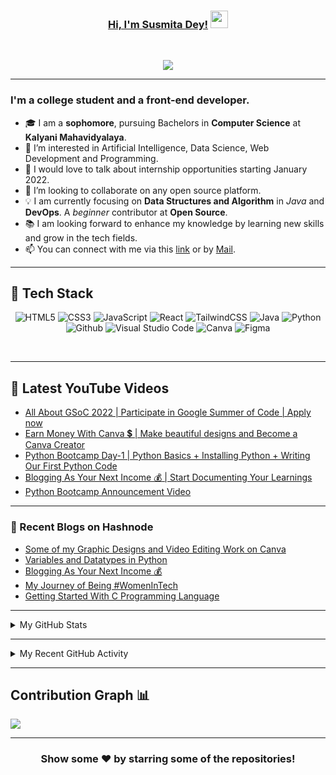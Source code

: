 <!---
Susmita-Dey/Susmita-Dey is a ✨ special ✨ repository because its `README.md` (this file) appears on your GitHub profile.
You can click the Preview link to take a look at your changes.
--->

<h3 align="center">
	<a href="https://susmitadey.github.io/">Hi, I'm Susmita Dey!</a>
  <img src="https://media.giphy.com/media/hvRJCLFzcasrR4ia7z/giphy.gif" width="28">
</h3> <a href="https://github.com/Susmita-Dey/Susmita-Dey/"> </a>
<br/>

<!-- Typing SVG by DenverCoder1 - https://github.com/DenverCoder1/readme-typing-svg -->
<p align="center">
  <a href="https://github.com/DenverCoder1/readme-typing-svg"><img src="https://readme-typing-svg.herokuapp.com?lines=Computer+Science+Student;Front-End+Web+Developer;Open%20Source%20|%20DevOps%20|%20Web+Development%20Enthusiastic;Always%20learning%20new%20things&center=true&width=580&height=45"></a>
</p>

---
<!-- <h1><img src="https://raw.githubusercontent.com/aemmadi/aemmadi/master/wave.gif" width="30px"> Hi, I’m Susmita Dey</h1> -->
<h3>I'm a college student and a front-end developer.</h3>

- 🎓 I am a **sophomore**, pursuing Bachelors in **Computer Science** at **Kalyani Mahavidyalaya**. <br>
- 👀 I’m interested in Artificial Intelligence, Data Science, Web Development and Programming.
- 💬 I would love to talk about internship opportunities starting January 2022.
- 💞️ I’m looking to collaborate on any open source platform.
- 💡 I am currently focusing on **Data Structures and Algorithm** in *Java* and **DevOps**. A *beginner* contributor at **Open Source**. <br>
- 📚 I am looking forward to enhance my knowledge by learning new skills and grow in the tech fields.
- 📫 You can connect with me via this [link](https://bio.link/susmitadey) or by [Mail](mailto:susmitadey475@gmail.com).

---
<!-- <h2>📫 How to reach me:</h2> <br>
<a href="mailto:susmitadey475@gmail.com" target="_blank"><img src="images/official-gmail-icon.svg" alt="Gmail Logo" width="50"></a>&emsp;
<a href="https://www.linkedin.com/in/susmita-dey-15a15a210/" target="_blank"><img src="images/linkedin-icon-2.svg" alt="LinkedIn Logo" width="50"></a>&emsp;
<a href="https://twitter.com/its_SusmitaDey" target="_blank"><img src="images/twitter-6.svg" alt="Twitter Logo" width="80"></a>&emsp;
<a href="https://discord.gg/g7FmxB9uZp" target="_blank"><img src="images/discord-6.svg" alt="Discord Logo" width="60"></a>&emsp;
<a href="https://www.youtube.com/channel/UCsuzc8lqAbgUYo4yzpjtfSw" target="_blank"><img src="images/youtube-3.svg" alt="YouTube Logo" width="60"></a>&emsp;
<a href="https://dev.to/susmitadey"><img src="images/Dev.to image.png" alt="Dev.to Icon" width="70"></a>&emsp;&emsp; 

<hr/> -->
<h2> 🥞 Tech Stack</h2>
<p align="center">
<img alt="HTML5" src="https://img.shields.io/badge/html5-%23fca9ae.svg?style=for-the-badge&logo=html5&logoColor=140200"/>
<img alt="CSS3" src="https://img.shields.io/badge/css3-%23ffd2ce.svg?style=for-the-badge&logo=css3&logoColor=140200"/>
<img alt="JavaScript" src="https://img.shields.io/badge/javascript-%23e4626b.svg?style=for-the-badge&logo=javascript&logoColor=%23F7DF1E"/>
<img alt="React" src="https://img.shields.io/badge/react-%23f2ca61.svg?style=for-the-badge&logo=react&logoColor=%2361DAFB"/>
<img alt="TailwindCSS" src="https://img.shields.io/badge/tailwind css-%23fca9ae.svg?style=for-the-badge&logo=tailwind-css&logoColor=140200"/>
<img alt="Java" src="https://img.shields.io/badge/java-%23e4626b.svg?style=for-the-badge&logo=java&logoColor=140200"/>
<img alt="Python" src="https://img.shields.io/badge/python-%23fca9ae.svg?style=for-the-badge&logo=python&logoColor=140200"/>
<img alt="Github" src="https://img.shields.io/badge/github-%23e4626b.svg?style=for-the-badge&logo=github&logoColor=140200"/>
<img alt="Visual Studio Code" src="https://img.shields.io/badge/Visual Studio Code-f2ca61.svg?style=for-the-badge&logo=visual-studio-code&logoColor=140200"/>
<!-- <img alt="Figma" src="https://img.shields.io/badge/figma-%23ffd2ce.svg?style=for-the-badge&logo=figma&logoColor=140200" /> -->
<img alt="Canva" src="https://img.shields.io/badge/Canva-f2ca61.svg?style=for-the-badge&logo=canva&logoColor=140200"/>
<img alt="Figma" src="https://img.shields.io/badge/figma-%23e4626b.svg?style=for-the-badge&logo=figma&logoColor=140200" />
<!-- <img alt="Adobe After Effects" src="https://img.shields.io/badge/Adobe after effects-%23fca9ae.svg?style=for-the-badge&logo=Adobe-after-effects&logoColor=140200" /> -->
  </p>
<br>

---
## 🎥 Latest YouTube Videos

<!-- YOUTUBE-VIDEOS-LIST:START -->
- [All About GSoC 2022 | Participate in Google Summer of Code | Apply now](https://www.youtube.com/watch?v=Caeu-HiKyXk)
- [Earn Money With Canva 💲 | Make beautiful designs and Become a Canva Creator](https://www.youtube.com/watch?v=o6vvzZi-Bc0)
- [Python Bootcamp Day-1 | Python Basics + Installing Python + Writing Our First Python Code](https://www.youtube.com/watch?v=j6IPc0vXxQA)
- [Blogging As Your Next Income 💰 | Start Documenting Your Learnings](https://www.youtube.com/watch?v=_MGS0JhgaPM)
- [Python Bootcamp Announcement Video](https://www.youtube.com/watch?v=Hpmj15ckXTA)
<!-- YOUTUBE-VIDEOS-LIST:END -->

---

### 📙 Recent Blogs on Hashnode
<!-- BLOG-POST-LIST:START -->
- [Some of my Graphic Designs and Video Editing Work on Canva](https://susmitadey.hashnode.dev/some-of-my-graphic-designs-and-video-editing-work-on-canva)
- [Variables and Datatypes in Python](https://susmitadey.hashnode.dev/variables-and-datatypes-in-python)
- [Blogging As Your Next Income 💰](https://susmitadey.hashnode.dev/blogging-as-your-next-income)
- [My Journey of Being #WomenInTech](https://susmitadey.hashnode.dev/my-journey-of-being-womenintech)
- [Getting Started With C Programming Language](https://susmitadey.hashnode.dev/getting-started-with-c-programming-language)
<!-- BLOG-POST-LIST:END -->

---

<!-- ## Stats 📈 -->
<details>
	<summary> My GitHub Stats</summary>
<br>
<p align="center">
<a href="https://github.com/Susmita-Dey">
  <img height="150em" src="https://github-readme-stats.vercel.app/api?username=Susmita-Dey&count_private=true&show_icons=true&bg_color=ffefe7&text_color=140200&title_color=e4626b&border_color=ffd2ce&icon_color=e4626b" />
  <img height="150em" src="https://github-readme-stats-eight-theta.vercel.app/api/top-langs/?username=Susmita-Dey&bg_color=ffefe7&text_color=140200&title_color=e4626b&border_color=ffd2ce&icon_color=e4626b&layout=compact&langs_count=10&exclude_repo=gamebase&hide=objective-c,c,java" />
</a>
</p>
</details>

---
<!-- ## Recent GitHub Activity -->
<details>
	<summary> My Recent GitHub Activity</summary>
<br>
	
<!--START_SECTION:activity-->
1. 💪 Opened PR [#139](https://github.com/ridsuteri/Awesome-Chrome-Extensions/pull/139) in [ridsuteri/Awesome-Chrome-Extensions](https://github.com/ridsuteri/Awesome-Chrome-Extensions)
2. 🗣 Commented on [#30](https://github.com/ridsuteri/Awesome-Chrome-Extensions/issues/30) in [ridsuteri/Awesome-Chrome-Extensions](https://github.com/ridsuteri/Awesome-Chrome-Extensions)
3. 🗣 Commented on [#1](https://github.com/dheerajdlalwani/resume/issues/1) in [dheerajdlalwani/resume](https://github.com/dheerajdlalwani/resume)
4. 🎉 Merged PR [#27](https://github.com/Susmita-Dey/Contribute-To-This-Project-First/pull/27) in [Susmita-Dey/Contribute-To-This-Project-First](https://github.com/Susmita-Dey/Contribute-To-This-Project-First)
5. 🗣 Commented on [#1](https://github.com/dheerajdlalwani/resume/issues/1) in [dheerajdlalwani/resume](https://github.com/dheerajdlalwani/resume)
6. 🗣 Commented on [#12](https://github.com/opensourcecommunity-hub/join-the-community/issues/12) in [opensourcecommunity-hub/join-the-community](https://github.com/opensourcecommunity-hub/join-the-community)
7. ❗️ Closed issue [#12](https://github.com/opensourcecommunity-hub/join-the-community/issues/12) in [opensourcecommunity-hub/join-the-community](https://github.com/opensourcecommunity-hub/join-the-community)
8. ❗️ Closed issue [#13](https://github.com/opensourcecommunity-hub/join-the-community/issues/13) in [opensourcecommunity-hub/join-the-community](https://github.com/opensourcecommunity-hub/join-the-community)
9. 🗣 Commented on [#13](https://github.com/opensourcecommunity-hub/join-the-community/issues/13) in [opensourcecommunity-hub/join-the-community](https://github.com/opensourcecommunity-hub/join-the-community)
10. ❗️ Opened issue [#1](https://github.com/arpit456jain/Interview-Scheduler/issues/1) in [arpit456jain/Interview-Scheduler](https://github.com/arpit456jain/Interview-Scheduler)
<!--END_SECTION:activity-->
	
</details>

---

## Contribution Graph 📊

<img
     src="https://activity-graph.herokuapp.com/graph?username=Susmita-Dey&theme=chartreuse-dark"
     />

---
<div align="center">

### Show some ❤️ by starring some of the repositories!

</div>

<!-- ![GitHub metrics](https://metrics.lecoq.io/Susmita-Dey)   -->
